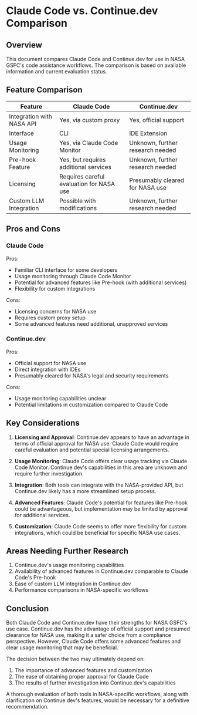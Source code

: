 # Claude Code vs. Continue.dev Comparison

## Overview

This document compares Claude Code and Continue.dev for use in NASA GSFC's code assistance workflows. The comparison is based on available information and current evaluation status.

## Feature Comparison

| Feature                     | Claude Code                                   | Continue.dev                               |
|-----------------------------|-----------------------------------------------|-------------------------------------------|
| Integration with NASA API   | Yes, via custom proxy                         | Yes, official support                     |
| Interface                   | CLI                                           | IDE Extension                             |
| Usage Monitoring            | Yes, via Claude Code Monitor                  | Unknown, further research needed          |
| Pre-hook Feature            | Yes, but requires additional services         | Unknown, further research needed          |
| Licensing                   | Requires careful evaluation for NASA use      | Presumably cleared for NASA use           |
| Custom LLM Integration      | Possible with modifications                   | Unknown, further research needed          |

## Pros and Cons

### Claude Code

Pros:
- Familiar CLI interface for some developers
- Usage monitoring through Claude Code Monitor
- Potential for advanced features like Pre-hook (with additional services)
- Flexibility for custom integrations

Cons:
- Licensing concerns for NASA use
- Requires custom proxy setup
- Some advanced features need additional, unapproved services

### Continue.dev

Pros:
- Official support for NASA use
- Direct integration with IDEs
- Presumably cleared for NASA's legal and security requirements

Cons:
- Usage monitoring capabilities unclear
- Potential limitations in customization compared to Claude Code

## Key Considerations

1. **Licensing and Approval**: Continue.dev appears to have an advantage in terms of official approval for NASA use. Claude Code would require careful evaluation and potential special licensing arrangements.

2. **Usage Monitoring**: Claude Code offers clear usage tracking via Claude Code Monitor. Continue.dev's capabilities in this area are unknown and require further investigation.

3. **Integration**: Both tools can integrate with the NASA-provided API, but Continue.dev likely has a more streamlined setup process.

4. **Advanced Features**: Claude Code's potential for features like Pre-hook could be advantageous, but implementation may be limited by approval for additional services.

5. **Customization**: Claude Code seems to offer more flexibility for custom integrations, which could be beneficial for specific NASA use cases.

## Areas Needing Further Research

1. Continue.dev's usage monitoring capabilities
2. Availability of advanced features in Continue.dev comparable to Claude Code's Pre-hook
3. Ease of custom LLM integration in Continue.dev
4. Performance comparisons in NASA-specific workflows

## Conclusion

Both Claude Code and Continue.dev have their strengths for NASA GSFC's use case. Continue.dev has the advantage of official support and presumed clearance for NASA use, making it a safer choice from a compliance perspective. However, Claude Code offers some advanced features and clear usage monitoring that may be beneficial.

The decision between the two may ultimately depend on:
1. The importance of advanced features and customization
2. The ease of obtaining proper approval for Claude Code
3. The results of further investigation into Continue.dev's capabilities

A thorough evaluation of both tools in NASA-specific workflows, along with clarification on Continue.dev's features, would be necessary for a definitive recommendation.
